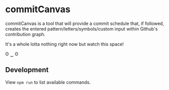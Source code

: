 # commitCanvas

commitCanvas is a tool that will provide a commit schedule that, if followed, creates the entered pattern/letters/symbols/custom input within Github's contribution graph.

It's a whole lotta nothing right now but watch this space!

ʘ ‿ ʘ

## Development

View `npm run` to list available commands.
